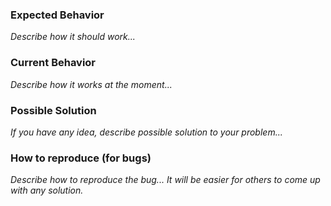 ### Expected Behavior
_Describe how it should work..._

### Current Behavior
_Describe how it works at the moment..._

### Possible Solution
_If you have any idea, describe possible solution to your problem..._

### How to reproduce (for bugs)
_Describe how to reproduce the bug... It will be easier for others to come up with any solution._
